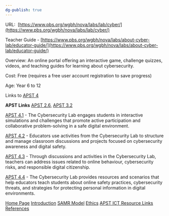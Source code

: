 ```yaml
---
dg-publish: true
---
```

URL:  [https://www.pbs.org/wgbh/nova/labs/lab/cyber/](https://www.pbs.org/wgbh/nova/labs/lab/cyber/)

Teacher Guide - [https://www.pbs.org/wgbh/nova/labs/about-cyber-lab/educator-guide/](https://www.pbs.org/wgbh/nova/labs/about-cyber-lab/educator-guide/)

Overview: An online portal offering an interactive game, challenge quizzes, videos, and teaching guides for learning about cybersecurity.

Cost: Free (requires a free user account registration to save progress)

Age: Year 6 to 12

Links to [APST 4](APST%204.md)

**APST Links**
[APST 2.6](APST%202.md#^6df62f), [APST 3.2](APST%203.md#^2518c6)

[APST 4.1](APST%204.md#^65fb62) - The Cybersecurity Lab engages students in interactive simulations and challenges that promote active participation and collaborative problem-solving in a safe digital environment.

[APST 4.2](APST%204.md#^699686) -  Educators use activities from the Cybersecurity Lab to structure and manage classroom discussions and projects focused on cybersecurity awareness and digital safety.

[APST 4.3](APST%204.md#^550689) - Through discussions and activities in the Cybersecurity Lab, teachers can address issues related to online behaviour, cybersecurity risks, and responsible digital citizenship.

[APST 4.4](APST%204.md#^61e4eb) - The Cybersecurity Lab provides resources and scenarios that help educators teach students about online safety practices, cybersecurity threats, and strategies for protecting personal information in digital environments.

[Home Page](Home%20Page.md)
[Introduction](01%20Introduction.md)
[SAMR Model](02%20SAMR%20Model.md)
[Ethics](03%20Ethics.md)
[APST ICT Resource Links](04%20APST%20ICT%20Resource%20Links.md)
[References](05%20References.md)


